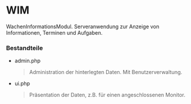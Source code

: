 # WIM

WachenInformationsModul.
Serveranwendung zur Anzeige von Informationen, Terminen und Aufgaben.

### Bestandteile
- admin.php
  > Administration der hinterlegten Daten. Mit Benutzerverwaltung. 
- ui.php
  > Präsentation der Daten, z.B. für einen angeschlossenen Monitor.